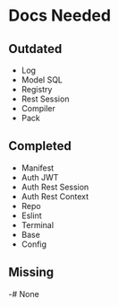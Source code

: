 # Docs Needed 

## Outdated
- Log
- Model SQL
- Registry
- Rest Session
- Compiler
- Pack

## Completed
- Manifest
- Auth JWT
- Auth Rest Session
- Auth Rest Context
- Repo
- Eslint
- Terminal
- Base
- Config

## Missing
-# None